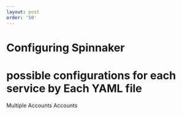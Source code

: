 ```yaml
---
layout: post
order: '50'
---
```


# Configuring Spinnaker

# possible configurations for each service by Each YAML file


Multiple Accounts
Accounts
